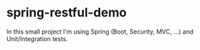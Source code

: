 # spring-restful-demo
In this small project I'm using Spring (Boot, Security, MVC, ...) and Unit/Integration tests.
